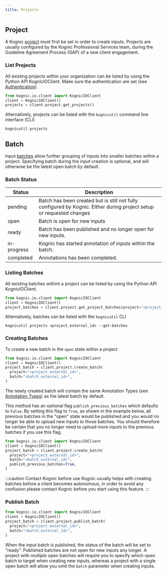 ```yaml
---
title: Projects
---
```


## Project

A Kognic [project](../key_concepts.md) must first be set in order to create inputs.
Projects are usually configured by the Kognic Professional Services team, during the Guideline Agreement Process (GAP) of a new client engagement.

### List Projects

All existing projects within your organization can be listed by using the Python API KognicIOClient. Make sure the authentication are set (see [Authentication](../kognic_auth.md)).

```python
from kognic.io.client import KognicIOClient
client = KognicIOClient()
projects = client.project.get_projects()
```

Alternatively, projects can be listed with the `kognicutil` command line interface (CLI)

```shell
kognicutil projects
```

## Batch

Input [batches](../key_concepts.md) allow further grouping of inputs into smaller batches within a project. Specifying batch during the input creation is optional, and will otherwise be the latest open batch by default.

### Batch Status

| Status      | Description                                                                                                          |
|-------------|----------------------------------------------------------------------------------------------------------------------|
| pending     | Batch has been created but is still not fully configured by Kognic. Either during project setup or requested changes |
| open        | Batch is open for new inputs                                                                                         |
| ready       | Batch has been published and no longer open for new inputs.                                                          |
| in-progress | Kognic has started annotation of inputs within the batch.                                                            |
| completed   | Annotations has been completed.                                                                                      |

### Listing Batches

All existing batches withint a project can be listed by using the Python API KognicIOClient.

```python
from kognic.io.client import KognicIOClient
client = KognicIOClient()
project_batches = client.project.get_project_batches(project="<project_external_id>")
```

Alternatively, batches can be listed with the `kognicutil` CLI

```shell
kognicutil projects <project_external_id> --get-batches
```

### Creating Batches

To create a new batch in the `open` state within a project

```python
from kognic.io.client import KognicIOClient
client = KognicIOClient()
project_batch = client.project.create_batch(
  project="<project_external_id>",
  batch="<batch_external_id>",
)
```
The newly created batch will contain the same Annotation Types (see [Annotation Types](annotation_types)) as 
the latest batch by default.

This method has an optional flag `publish_previous_batches` which defaults to `False`. By setting this flag to 
`True`, as shown in the example below, all previous batches in the "open" state would be published and you
would no longer be able to upload new inputs to those batches.
You should therefore be certain that you no longer need to upload more inputs to the 
previous batches if you use this flag.
```python
from kognic.io.client import KognicIOClient
client = KognicIOClient()
project_batch = client.project.create_batch(
  project="<project_external_id>",
  batch="<batch_external_id>",
  publish_previous_batches=True,
)
```
:::caution Contact Kognic before use
Kognic usually helps with creating batches before a client becomes autonomous,
in order to avoid any confusion please contact Kognic before you start using this feature.
:::

### Publish Batch

```python
from kognic.io.client import KognicIOClient
client = KognicIOClient()
project_batch = client.project.publish_batch(
  project="<project_external_id>",
  batch="<batch_external_id>",
)
```

When the input batch is published, the status of the batch will be set to "ready". Published batches are not open for new inputs any longer. 
A project with *multiple* open batches will require you to specify which open batch to target 
when creating new inputs, whereas a project with a single open batch will allow you omit the `batch` parameter when 
creating inputs.
